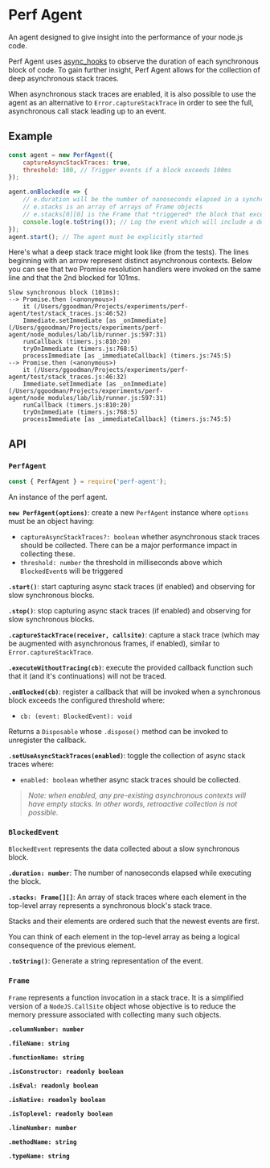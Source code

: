 # Perf Agent

An agent designed to give insight into the performance of your node.js code.

Perf Agent uses [async_hooks](https://nodejs.org/docs/latest-v8.x/api/async_hooks.html) to observe the duration of each synchronous block of code. To gain further insight, Perf Agent allows for the collection of deep asynchronous stack traces.

When asynchronous stack traces are enabled, it is also possible to use the agent as an alternative to `Error.captureStackTrace` in order to see the full, asynchronous call stack leading up to an event.

## Example

```js
const agent = new PerfAgent({
    captureAsyncStackTraces: true,
    threshold: 100, // Trigger events if a block exceeds 100ms
});

agent.onBlocked(e => {
    // e.duration will be the number of nanoseconds elapsed in a synchronous block
    // e.stacks is an array of arrays of Frame objects
    // e.stacks[0][0] is the Frame that *triggered* the block that exceeded the threshold
    console.log(e.toString()); // Log the event which will include a deep stack trace
});
agent.start(); // The agent must be explicitly started
```

Here's what a deep stack trace might look like (from the tests). The lines beginning with an arrow represent distinct asynchronous contexts. Below you can see that two Promise resolution handlers were invoked on the same line and that the 2nd blocked for 101ms.

```
Slow synchronous block (101ms):
--> Promise.then (<anonymous>)
    it (/Users/ggoodman/Projects/experiments/perf-agent/test/stack_traces.js:46:52)
    Immediate.setImmediate [as _onImmediate] (/Users/ggoodman/Projects/experiments/perf-agent/node_modules/lab/lib/runner.js:597:31)
    runCallback (timers.js:810:20)
    tryOnImmediate (timers.js:768:5)
    processImmediate [as _immediateCallback] (timers.js:745:5)
--> Promise.then (<anonymous>)
    it (/Users/ggoodman/Projects/experiments/perf-agent/test/stack_traces.js:46:32)
    Immediate.setImmediate [as _onImmediate] (/Users/ggoodman/Projects/experiments/perf-agent/node_modules/lab/lib/runner.js:597:31)
    runCallback (timers.js:810:20)
    tryOnImmediate (timers.js:768:5)
    processImmediate [as _immediateCallback] (timers.js:745:5)
```

## API

### `PerfAgent`

```js
const { PerfAgent } = require('perf-agent');
```

An instance of the perf agent.

**`new PerfAgent(options)`**: create a new `PerfAgent` instance where `options` must be an object having:

-   `captureAsyncStackTraces?: boolean` whether asynchronous stack traces should be collected. There can be a major performance impact in collecting these.
-   `threshold: number` the threshold in milliseconds above which `BlockedEvent`s will be triggered

**`.start()`**: start capturing async stack traces (if enabled) and observing for slow synchronous blocks.

**`.stop()`**: stop capturing async stack traces (if enabled) and observing for slow synchronous blocks.

**`.captureStackTrace(receiver, callsite)`**: capture a stack trace (which may be augmented with asynchronous frames, if enabled), similar to `Error.captureStackTrace`.

**`.executeWithoutTracing(cb)`**: execute the provided callback function such that it (and it's continuations) will not be traced.

**`.onBlocked(cb)`**: register a callback that will be invoked when a synchronous block exceeds the configured threshold where:

-   `cb: (event: BlockedEvent): void`

Returns a `Disposable` whose `.dispose()` method can be invoked to unregister the callback.

**`.setUseAsyncStackTraces(enabled)`**: toggle the collection of async stack traces where:

-   `enabled: boolean` whether async stack traces should be collected.

> _Note: when enabled, any pre-existing asynchronous contexts will have empty stacks. In other words, retroactive collection is not possible._

### `BlockedEvent`

`BlockedEvent` represents the data collected about a slow synchronous block.

**`.duration: number`**: The number of nanoseconds elapsed while executing the block.

**`.stacks: Frame[][]`**: An array of stack traces where each element in the top-level array represents a synchronous block's stack trace.

Stacks and their elements are ordered such that the newest events are first.

You can think of each element in the top-level array as being a logical consequence of the previous element.

**`.toString()`**: Generate a string representation of the event.

### `Frame`

`Frame` represents a function invocation in a stack trace. It is a simplified version of a `NodeJS.CallSite` object whose objective is to reduce the memory pressure associated with collecting many such objects.

**`.columnNumber: number`**

**`.fileName: string`**

**`.functionName: string`**

**`.isConstructor: readonly boolean`**

**`.isEval: readonly boolean`**

**`.isNative: readonly boolean`**

**`.isToplevel: readonly boolean`**

**`.lineNumber: number`**

**`.methodName: string`**

**`.typeName: string`**
